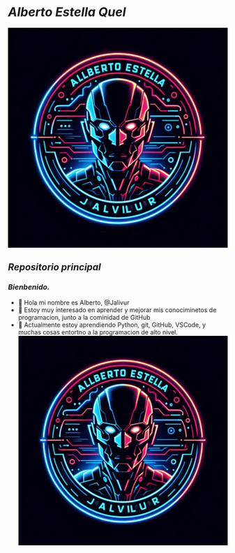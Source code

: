 # ***Alberto Estella Quel*** #
![@Jalivur](Images/_8238a359-af8c-4bb9-9e42-16dcb70b57b3.jpg)
## *Repositorio principal*
### *Bienbenido.*
- 👋 Hola mi nombre es Alberto, @Jalivur
- 👀 Estoy muy interesado en aprender y mejorar mis conociminetos de programacion, junto a la cominidad de GitHub
- 🌱 Actualmente estoy aprendiendo Python, git, GitHub, VSCode, y muchas cosas entortno a la programacion de alto nivel.
![@Jalivur](Images/_8238a359-af8c-4bb9-9e42-16dcb70b57b3.jpg)

<!---
Jalivur/Jalivur is a ✨ special ✨ repository because its `README.md` (this file) appears on your GitHub profile.
You can click the Preview link to take a look at your changes.
--->
